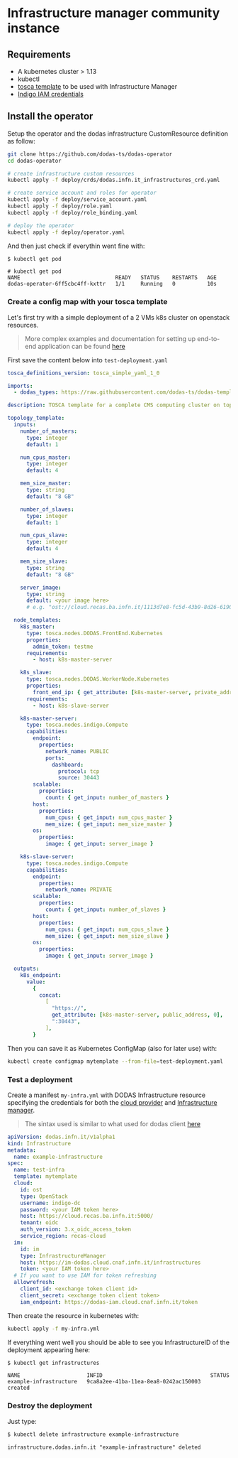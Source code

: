 # Infrastructure manager community instance

## Requirements

- A kubernetes cluster > 1.13
- kubectl
- [tosca template]() to be used with Infrastructure Manager
- [Indigo IAM credentials]()

## Install the operator

Setup the operator and the dodas infrastructure CustomResource definition as follow:

```bash
git clone https://github.com/dodas-ts/dodas-operator
cd dodas-operator

# create infrastructure custom resources
kubectl apply -f deploy/crds/dodas.infn.it_infrastructures_crd.yaml

# create service account and roles for operator
kubectl apply -f deploy/service_account.yaml
kubectl apply -f deploy/role.yaml
kubectl apply -f deploy/role_binding.yaml

# deploy the operator
kubectl apply -f deploy/operator.yaml
```

And then just check if everythin went fine with:

```bash
$ kubectl get pod
```

```text
# kubectl get pod
NAME                              READY   STATUS    RESTARTS   AGE
dodas-operator-6ff5cbc4ff-kxttr   1/1     Running   0          10s
```

### Create a config map with your tosca template

Let's first try with a simple deployment of a 2 VMs k8s cluster on openstack resources.

> More complex examples and documentation for setting up end-to-end application can be found [here]()

First save the content below into `test-deployment.yaml`

```yaml
tosca_definitions_version: tosca_simple_yaml_1_0

imports:
  - dodas_types: https://raw.githubusercontent.com/dodas-ts/dodas-templates/master/tosca-types/dodas_types.yml

description: TOSCA template for a complete CMS computing cluster on top of K8s orchestrator

topology_template:
  inputs:
    number_of_masters:
      type: integer
      default: 1

    num_cpus_master:
      type: integer
      default: 4

    mem_size_master:
      type: string
      default: "8 GB"

    number_of_slaves:
      type: integer
      default: 1

    num_cpus_slave:
      type: integer
      default: 4

    mem_size_slave:
      type: string
      default: "8 GB"

    server_image:
      type: string
      default: <your image here>
      # e.g. "ost://cloud.recas.ba.infn.it/1113d7e8-fc5d-43b9-8d26-61906d89d479"

  node_templates:
    k8s_master:
      type: tosca.nodes.DODAS.FrontEnd.Kubernetes
      properties:
        admin_token: testme
      requirements:
        - host: k8s-master-server

    k8s_slave:
      type: tosca.nodes.DODAS.WorkerNode.Kubernetes
      properties:
        front_end_ip: { get_attribute: [k8s-master-server, private_address, 0] }
      requirements:
        - host: k8s-slave-server

    k8s-master-server:
      type: tosca.nodes.indigo.Compute
      capabilities:
        endpoint:
          properties:
            network_name: PUBLIC
            ports:
              dashboard:
                protocol: tcp
                source: 30443
        scalable:
          properties:
            count: { get_input: number_of_masters }
        host:
          properties:
            num_cpus: { get_input: num_cpus_master }
            mem_size: { get_input: mem_size_master }
        os:
          properties:
            image: { get_input: server_image }

    k8s-slave-server:
      type: tosca.nodes.indigo.Compute
      capabilities:
        endpoint:
          properties:
            network_name: PRIVATE
        scalable:
          properties:
            count: { get_input: number_of_slaves }
        host:
          properties:
            num_cpus: { get_input: num_cpus_slave }
            mem_size: { get_input: mem_size_slave }
        os:
          properties:
            image: { get_input: server_image }

  outputs:
    k8s_endpoint:
      value:
        {
          concat:
            [
              "https://",
              get_attribute: [k8s-master-server, public_address, 0],
              ":30443",
            ],
        }
```

Then you can save it as Kubernetes ConfigMap (also for later use) with:

```bash
kubectl create configmap mytemplate --from-file=test-deployment.yaml
```

### Test a deployment

Create a manifest `my-infra.yml` with DODAS Infrastructure resource specifying the credentials for both the [cloud provider]() and [Infrastructure manager]().

> The sintax used is similar to what used for dodas client [here]()

```yaml
apiVersion: dodas.infn.it/v1alpha1
kind: Infrastructure
metadata:
  name: example-infrastructure
spec:
  name: test-infra
  template: mytemplate
  cloud:
    id: ost
    type: OpenStack
    username: indigo-dc
    password: <your IAM token here>
    host: https://cloud.recas.ba.infn.it:5000/
    tenant: oidc
    auth_version: 3.x_oidc_access_token
    service_region: recas-cloud
  im:
    id: im
    type: InfrastructureManager
    host: https://im-dodas.cloud.cnaf.infn.it/infrastructures
    token: <your IAM token here>
  # If you want to use IAM for token refreshing
  allowrefresh:
    client_id: <exchange token client id>
    client_secret: <exchange token client token>
    iam_endpoint: https://dodas-iam.cloud.cnaf.infn.it/token
```

Then create the resource in kubernetes with:

```bash
kubectl apply -f my-infra.yml
```

If everything went well you should be able to see you InfrastructureID of the deployment appearing here:

```bash
$ kubectl get infrastructures
```

```text
NAME                     INFID                                  STATUS
example-infrastructure   9ca8a2ee-41ba-11ea-8ea8-0242ac150003   created
```

### Destroy the deployment

Just type:

```bash
$ kubectl delete infrastructure example-infrastructure
```

```text
infrastructure.dodas.infn.it "example-infrastructure" deleted
```
